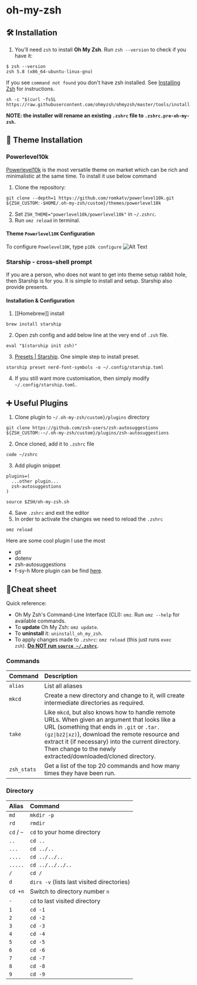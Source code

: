 # oh-my-zsh

## 🛠 Installation

1. You'll need `zsh` to install **Oh My Zsh**. Run `zsh --version` to check if you have it:

```shell
$ zsh --version
zsh 5.8 (x86_64-ubuntu-linux-gnu)
```

If you see `command not found` you don't have zsh installed. See [Installing Zsh](https://github.com/ohmyzsh/ohmyzsh/wiki/Installing-ZSH) for instructions.

```shell
sh -c "$(curl -fsSL https://raw.githubusercontent.com/ohmyzsh/ohmyzsh/master/tools/install.sh)"
```

**NOTE: the installer will rename an existing `.zshrc` file to `.zshrc.pre-oh-my-zsh`.**

## 🎨 Theme Installation
### Powerlevel10k
[Powerlevel10k](https://github.com/romkatv/powerlevel10k) is the most versatile theme on market which can be rich and minimalistic at the same time. To install it use below command

1. Clone the repository:

```shell
git clone --depth=1 https://github.com/romkatv/powerlevel10k.git ${ZSH_CUSTOM:-$HOME/.oh-my-zsh/custom}/themes/powerlevel10k
```

2. Set `ZSH_THEME="powerlevel10k/powerlevel10k"` in `~/.zshrc`.
3. Run `omz reload` in terminal.

#### Theme `Powerlevel10K` Configuration

To configure `Powelevel10K`, type `p10k configure`
![Alt Text](https://raw.githubusercontent.com/romkatv/powerlevel10k-media/master/configuration-wizard.gif)

### Starship - cross-shell prompt
If you are a person, who does not want to get into theme setup rabbit hole, then Starship is for you. It is simple to install and setup. Starship also provide presents.
#### Installation & Configuration
1. [[Homebrew]] install
```shell
brew install starship
```
2. Open zsh config and add below line at the very end of `.zsh` file.
```
eval "$(starship init zsh)"
```
3. [Presets | Starship](https://starship.rs/presets/). One simple step to install preset.
```shell
starship preset nerd-font-symbols -o ~/.config/starship.toml
```
 4. If you still want more customisation, then simply modify `~/.config/starship.toml`. 

## ➕ Useful Plugins

1. Clone plugin to `~/.oh-my-zsh/custom}/plugins` directory

```shell
git clone https://github.com/zsh-users/zsh-autosuggestions ${ZSH_CUSTOM:-~/.oh-my-zsh/custom}/plugins/zsh-autosuggestions
```

2. Once cloned, add it to `.zshrc` file

```shell
code ~/zshrc
```

3. Add plugin snippet

```zshrc
plugins=(
  ...other plugin...
  zsh-autosuggestions
)

source $ZSH/oh-my-zsh.sh
```

4. Save `.zshrc` and exit the editor
5. In order to activate the changes we need to reload the `.zshrc`

```shell
omz reload
```

Here are some cool plugin I use the most
- git
- dotenv
- zsh-autosuggestions
- f-sy-h
More plugin can be find [here](https://github.com/ohmyzsh/ohmyzsh/wiki/Plugins).
## 📝Cheat sheet

Quick reference:

- Oh My Zsh's Command-Line Interface (CLI): `omz`. Run `omz --help` for available commands.
- To **update** Oh My Zsh: `omz update`.
- To **uninstall** it: `uninstall_oh_my_zsh`.
- To apply changes made to `.zshrc`: `omz reload` (this just runs `exec zsh`). [**Do NOT run `source ~/.zshrc`**](https://github.com/ohmyzsh/ohmyzsh/wiki/FAQ#how-do-i-reload-the-zshrc-file).

### Commands

| Command     | Description                                                                                                                                                                                                                                                                                                         |
| :---------- | :------------------------------------------------------------------------------------------------------------------------------------------------------------------------------------------------------------------------------------------------------------------------------------------------------------------ |
| `alias`     | List all aliases                                                                                                                                                                                                                                                                                                    |
| `mkcd`      | Create a new directory and change to it, will create intermediate directories as required.                                                                                                                                                                                                                          |
| `take`      | Like `mkcd`, but also knows how to handle remote URLs. When given an argument that looks like a URL (something that ends in `.git` or `.tar.(gz\|bz2\|xz)`), download the remote resource and extract it (if necessary) into the current directory. Then change to the newly extracted/downloaded/cloned directory. |
| `zsh_stats` | Get a list of the top 20 commands and how many times they have been run.                                                                                                                                                                                                                                            |

### Directory

| Alias      | Command                                    |
| :--------- | :----------------------------------------- |
| `md`       | `mkdir -p`                                 |
| `rd`       | `rmdir`                                    |
| `cd` / `~` | `cd` to your home directory                |
| `..`       | `cd ..`                                    |
| `...`      | `cd ../..`                                 |
| `....`     | `cd ../../..`                              |
| `.....`    | `cd ../../../..`                           |
| `/`        | `cd /`                                     |
| `d`        | `dirs -v` (lists last visited directories) |
| `cd +n`    | Switch to directory number `n`             |
| `-`        | `cd` to last visited directory             |
| `1`        | `cd -1`                                    |
| `2`        | `cd -2`                                    |
| `3`        | `cd -3`                                    |
| `4`        | `cd -4`                                    |
| `5`        | `cd -5`                                    |
| `6`        | `cd -6`                                    |
| `7`        | `cd -7`                                    |
| `8`        | `cd -8`                                    |
| `9`        | `cd -9`                                    |
